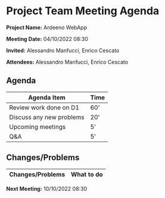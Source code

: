 # Project Team Meeting Agenda

**Project Name:** Ardeeno WebApp

**Meeting Date:** 04/10/2022 08:30

**Invited:** Alessandro Manfucci, Enrico Cescato

**Attendees:** Alessandro Manfucci, Enrico Cescato

## Agenda

|**Agenda Item**|**Time**|
|---|---|
|Review work done on D1|60'|
|Discuss any new problems|20'|
|Upcoming meetings|5'|
|Q&A|5'|

## Changes/Problems

|**Changes/Problems**|**What to do**|
|---|---|

**Next Meeting:** 10/10/2022 08:30